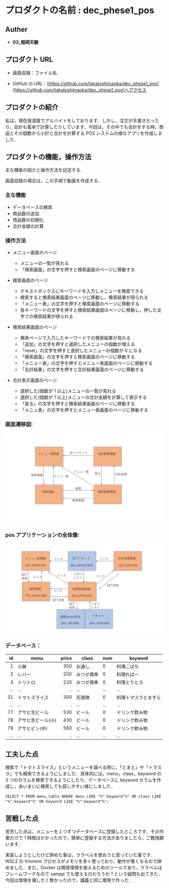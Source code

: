 # プロダクトの名前 : dec_phese1_pos

## Auther

- **03\_稲岡天駿**

## プロダクト URL

- 画面収録：ファイル名

- GitHub の URL：[https://github.com/takatoshiinaoka/dec_phese1_pos](https://github.com/takatoshiinaoka/dec_phese1_pos)へアクセス

## プロダクトの紹介

私は，現在居酒屋でアルバイトをしております．しかし，注文が手書きだったり，会計も電卓で計算したりしています．今回は，その中でも会計をする時，商品とその個数から小計と合計を計算する POS システムの様なアプリを作成しました．

## プロダクトの機能，操作方法

主な機能の紹介と操作方法を記述する．

画面収録の場合は，この手順で動画を作成する．

### 主な機能

- データベースの検索
- 商品数の追加
- 商品数の初期化
- 合計金額の計算

### 操作方法

- メニュー画面のページ

  - メニューの一覧が見れる
  - 「検索画面」の文字を押すと検索画面のページに移動する

- 検索画面のページ

  - テキストボックスにキーワードを入力しメニューを検索できる
  - 検索すると検索結果画面のページに移動し，検索結果が得られる
  - 「メニュー表」の文字を押すと検索画面のページに移動する
  - 各キーワードの文字を押すと検索結果画面のページに移動し，押した文字での検索結果が得られる

- 検索結果画面のページ

  - 検索ページで入力したキーワードでの検索結果が見れる
  - 「追加」の文字を押すと選択したメニューの個数が増える
  - 「reset」の文字を押すと選択したメニューの個数が 0 になる
  - 「検索画面」の文字を押すと検索画面のページに移動する
  - 「メニュー表」の文字を押すとメニュー表画面のページに移動する
  - 「合計結果」の文字を押すと合計結果画面のページに移動する

- 合計表示画面のページ
  - 選択した(個数が 1 以上)メニューの一覧が見れる
  - 選択した(個数が 1 以上)メニューの合計金額を計算して表示する
  - 「戻る」の文字を押すと検索結果画面のページに移動する
  - 「メニュ表」の文字を押すとメニュー表画面のページに移動する

### **画面遷移図:**

![pos](pos1.jpg "pos")

### **pos アプリケーションの全体像:**

![pos](pos2.jpg "pos")

### **データベース：**

|  id | menu               | price | class      | num | keyword              |
| --: | ------------------ | ----: | ---------- | --- | -------------------- |
|   1 | 小鉢               |   350 | お通し     | 0   | 料理こばち           |
|   2 | レバー             |   200 | みつせ鶏串 | 0   | 料理ればー           |
|   3 | トリトロ           |   220 | みつせ鶏串 | 0   | 料理とりとろ         |
| ... | ...                |    .. | ...        | ... | ...                  |
|  31 | トマトスライス     |   300 | 先発陣     | 0   | 料理トマスラとますら |
| ... | ...                |    .. | ...        | ... | ...                  |
|  77 | アサヒ生ビール     |   530 | ビール     | 0   | ドリンク飲み物       |
|  78 | アサヒ生ビール(小) |   430 | ビール     | 0   | ドリンク飲み物       |
|  79 | アサヒビン(中)     |   560 | ビール     | 0   | ドリンク飲み物       |
| ... | ...                |    .. | ...        | ... | ...                  |

## 工夫した点

検索で「トマトスライス」というメニューを調べる時に，「とまと」や「トマスラ」でも検索できるようにしました．具体的には，menu，class，keyword の 3 つのカラムを検索できるようにしたり，データベースに keyword カラムを作成し，あいまいに検索しても探しやすい様にしました．

```
SELECT * FROM menu_table WHERE menu LIKE "%":keyword"%" OR class LIKE "%":keyword"%" OR keyword LIKE "%":keyword"%";

```

## 苦戦した点

苦労した点は，メニューを１つずつデータベースに登録したところです．その作業だけで 1 時間はかかったので，簡単に登録する方法がありましたら，ご教授願います．

実装しようとしたけど諦めた事は，ララベルを使おうと思っていた事です．WSL2 の Vmmem プロセスがメモリを多く使っており，動作が重くなるので諦めました．また，Docker は開発環境を揃えるためのツールであり，ララベルはフレームワークなので xampp でも使えるのだろうか？という疑問も出てきた．今回は環境を壊したく無かったので，講義と同じ環境で作った．
